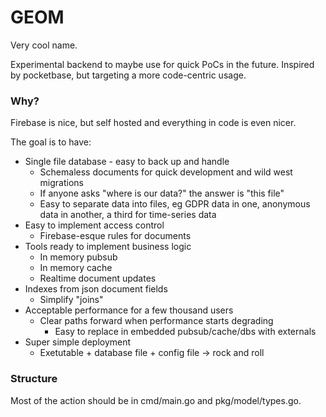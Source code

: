 # GEOM
Very cool name. 

Experimental backend to maybe use for quick PoCs in the future. 
Inspired by pocketbase, but targeting a more code-centric usage.

### Why?
Firebase is nice, but self hosted and everything in code is even nicer. 

The goal is to have: 
 - Single file database - easy to back up and handle
   - Schemaless documents for quick development and wild west migrations
   - If anyone asks "where is our data?" the answer is "this file"
   - Easy to separate data into files, eg GDPR data in one, anonymous data in another, a third for time-series data
 - Easy to implement access control
   - Firebase-esque rules for documents
 - Tools ready to implement business logic
   - In memory pubsub
   - In memory cache
   - Realtime document updates
 - Indexes from json document fields
   - Simplify "joins"
 - Acceptable performance for a few thousand users
   - Clear paths forward when performance starts degrading
     - Easy to replace in embedded pubsub/cache/dbs with externals
 - Super simple deployment
   - Exetutable + database file + config file -> rock and roll

### Structure
Most of the action should be in cmd/main.go and pkg/model/types.go.
